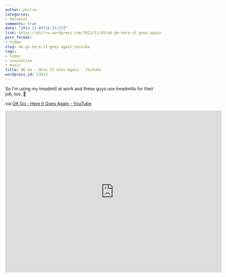 ```yaml
---
author: philrw
categories:
- Personal
comments: true
date: "2012-11-05T16:33:27Z"
link: https://philrw.wordpress.com/2012/11/05/ok-go-here-it-goes-again-youtube/
post_format:
- Video
slug: ok-go-here-it-goes-again-youtube
tags:
- humor
- innovation
- music
title: OK Go - Here It Goes Again - YouTube
wordpress_id: 57613
---
```


So I'm using my treadmill at work and these guys use treadmills for their job, too. :slightly_smiling_face:

via [OK Go - Here It Goes Again - YouTube](https://www.youtube.com/watch?v=dTAAsCNK7RA).

<iframe width="695" height="521" src="https://www.youtube.com/embed/dTAAsCNK7RA" frameborder="0" allow="autoplay; encrypted-media" allowfullscreen></iframe>
